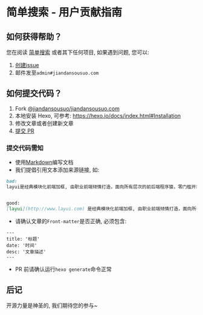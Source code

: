 # 简单搜索 - 用户贡献指南

## 如何获得帮助？

您在阅读 [简单搜索](https://jiandansousuo.com) 或者其下任何项目, 如果遇到问题, 您可以:

1. [创建issue](https://github.com/jiandansousuo/jiandansousuo.com/issues/new?title=help)
2. 邮件发至`admin#jiandansousuo.com`

## 如何提交代码？

1. Fork [@jiandansousuo/jiandansousuo.com](https://github.com/jiandansousuo/jiandansousuo.com)
2. 本地安装 Hexo, 可参考: <https://hexo.io/docs/index.html#Installation>
3. 修改文章或者创建新文章
4. [提交 PR](https://github.com/jiandansousuo/jiandansousuo.com/compare)

### 提交代码需知

- 使用[Markdown](http://wowubuntu.com/markdown/)编写文档
- 我们提倡引用文本添加来源链接, 如:

```markdown
bad:
layui是经典模块化前端加框, 由职业前端倾情打造，面向所有层次的前后端程序猿，零门槛开箱即用的前端UI解决方案~


good:
[layui](http://www.layui.com) 是经典模块化前端加框, 由职业前端倾情打造，面向所有层次的前后端程序猿，零门槛开箱即用的前端UI解决方案~
```

- 请确认文章的`Front-matter`是否正确, 必须包含:

```
---
title: '标题'
date: '时间'
desc: '文章描述'
---
```

- PR 前请确认运行`hexo generate`命令正常

## 后记

开源力量是神圣的, 我们期待您的参与~